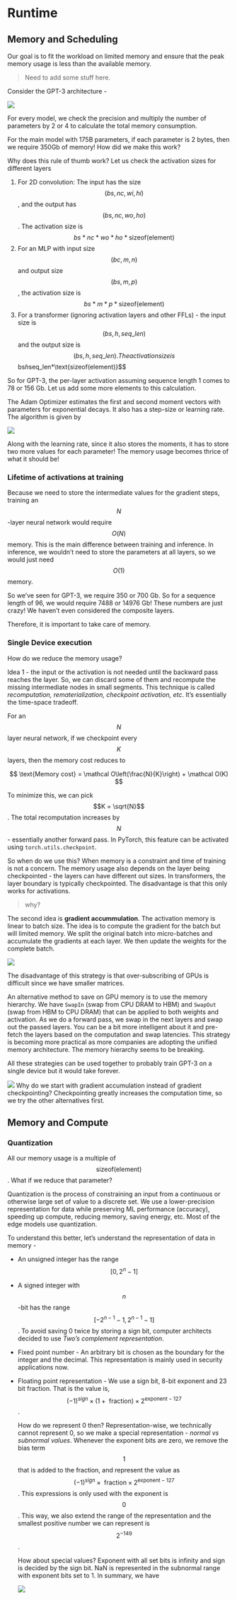 # Runtime

## Memory and Scheduling
Our goal is to fit the workload on limited memory and ensure that the peak memory usage is less than the available memory. 

> Need to add some stuff here.

Consider the GPT-3 architecture - 

![](/assets/img/2025-01-06-data-systems-for-ml/17382918001192.jpg)

For every model, we check the precision and multiply the number of parameters by 2 or 4 to calculate the total memory consumption. 

For the main model with 175B parameters, if each parameter is 2 bytes, then we require 350Gb of memory! How did we make this work? 

Why does this rule of thumb work? Let us check the activation sizes for different layers
1. For 2D convolution: The input has the size $$(bs, nc, wi, hi)$$, and the output has $$(bs, nc, wo, ho)$$. The activation size is $$bs*nc*wo*ho*\text{sizeof(element)}$$
2. For an MLP with input size $$(bc, m, n)$$ and output size $$(bs, m, p)$$, the activation size is $$bs*m*p*\text{sizeof(element)}$$
3. For a transformer (ignoring activation layers and other FFLs) - the input size is $$(bs, h, seq\_len)$$ and the output size is $$(bs, h, seq\_len). The activation size is $$bs*h*seq\_len*\text{sizeof(element)}$$

So for GPT-3, the per-layer activation assuming sequence length 1 comes to 78 or 156 Gb. Let us add some more elements to this calculation.

The Adam Optimizer estimates the first and second moment vectors with parameters for exponential decays. It also has a step-size or learning rate. The algorithm is given by

![](/assets/img/2025-01-06-data-systems-for-ml/17382924545817.jpg)

Along with the learning rate, since it also stores the moments, it has to store two more values for each parameter! The memory usage becomes thrice of what it should be!

### Lifetime of activations at training

Because we need to store the intermediate values for the gradient steps, training an $$N$$-layer neural network would require $$O(N)$$ memory. This is the main difference between training and inference. In inference, we wouldn’t need to store the parameters at all layers, so we would just need $$O(1)$$ memory. 

So we’ve seen for GPT-3, we require 350 or 700 Gb. So for a sequence length of 96, we would require 7488 or 14976 Gb! These numbers are just crazy! We haven’t even considered the composite layers. 

Therefore, it is important to take care of memory. 

### Single Device execution
How do we reduce the memory usage? 

Idea 1 - the input or the activation is not needed until the backward pass reaches the layer. So, we can discard some of them and recompute the missing intermediate nodes in small segments. This technique is called *recomputation, rematerialization, checkpoint activation, etc*. It’s essentially the time-space tradeoff. 

For an $$N$$ layer neural network, if we checkpoint every $$K$$ layers, then the memory cost reduces to 

$$
    \text{Memory cost} = \mathcal O\left(\frac{N}{K}\right) + \mathcal O(K)
$$

To minimize this, we can pick $$K = \sqrt{N}$$. The total recomputation increases by $$N$$ - essentially another forward pass. In PyTorch, this feature can be activated using `torch.utils.checkpoint`. 

So when do we use this? When memory is a constraint and time of training is not a concern. The memory usage also depends on the layer being checkpointed - the layers can have different out sizes. In transformers, the layer boundary is typically checkpointed. The disadvantage is that this only works for activations. 

> why?

The second idea is **gradient accummulation**. The activation memory is linear to batch size. The idea is to compute the gradient for the batch but will limited memory. We split the original batch into micro-batches and accumulate the gradients at each layer. We then update the weights for the complete batch. 

![](/assets/img/2025-01-06-data-systems-for-ml/17382936900407.jpg)

The disadvantage of this strategy is that over-subscribing of GPUs is difficult since we have smaller matrices. 

An alternative method to save on GPU memory is to use the memory hierarchy. We have `SwapIn` (swap from CPU DRAM to HBM) and `SwapOut` (swap from HBM to CPU DRAM) that can be applied to both weights and activation. As we do a forward pass, we swap in the next layers and swap out the passed layers. You can be a bit more intelligent about it and pre-fetch the layers based on the computation and swap latencies. This strategy is becoming more practical as more companies are adopting the unified memory architecture. The memory hierarchy seems to be breaking.


All these strategies can be used together to probably train GPT-3 on a single device but it would take forever. 

![](/assets/img/2025-01-06-data-systems-for-ml/17387232533206.jpg)
Why do we start with gradient accumulation instead of gradient checkpointing? Checkpointing greatly increases the computation time, so we try the other alternatives first. 

## Memory and Compute

### Quantization
All our memory usage is a multiple of $$\text{sizeof(element)}$$. What if we reduce that parameter?

Quantization is the process of constraining an input from a continuous or otherwise large set of value to a discrete set. We use a lower-precision representation for data while preserving ML performance (accuracy), speeding up compute, reducing memory, saving energy, etc. Most of the edge models use quantization.

To understand this better, let’s understand the representation of data in memory -
- An unsigned integer has the range $$[0, 2^n - 1]$$
- A signed integer with $$n$$-bit has the range $$[-2^{n-1} - 1, 2^{n - 1} - 1]$$. To avoid saving 0 twice by storing a sign bit, computer architects decided to use *Two’s complement representation*.
- Fixed point number - An arbitrary bit is chosen as the boundary for the integer and the decimal. This representation is mainly used in security applications now.
- Floating point representation - We use a sign bit, 8-bit exponent and 23 bit fraction. That is the value is, $$(-1)^{sign} \times (1 + \text{ fraction}) \times 2^{\text{exponent} - 127}$$. 
    
    How do we represent 0 then? Representation-wise, we technically cannot represent 0, so we make a special representation - *normal vs subnormal values*. Whenever the exponent bits are zero, we remove the bias term $$1$$ that is added to the fraction, and represent the value as $$(-1)^{sign} \times \text{ fraction} \times 2^{\text{exponent} - 127}$$. This expressions is only used with the exponent is $$0$$. This way, we also extend the range of the representation and the smallest positive number we can represent is $$2^{-149}$$. 
    
    How about special values? Exponent with all set bits is infinity and sign is decided by the sign bit. NaN is represented in the subnormal range with exponent bits set to 1. In summary, we have 
    
    ![](/assets/img/2025-01-06-data-systems-for-ml/17387239819544.jpg)
